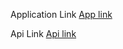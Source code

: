 Application Link
[App link](http://fullstack-shehab-bucket.s3-website-us-east-1.amazonaws.com/)

Api Link
[Api link](http://udagram-api-dev22222222.us-east-1.elasticbeanstalk.com/)
